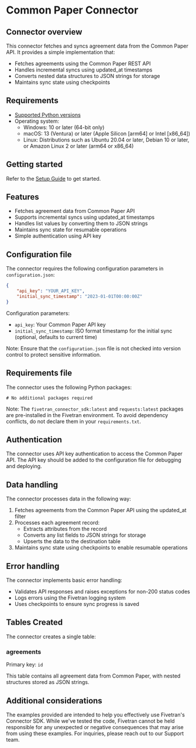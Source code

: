 # Common Paper Connector

## Connector overview

This connector fetches and syncs agreement data from the Common Paper API. It provides a simple implementation that:
- Fetches agreements using the Common Paper REST API
- Handles incremental syncs using updated_at timestamps
- Converts nested data structures to JSON strings for storage
- Maintains sync state using checkpoints

## Requirements

* [Supported Python versions](https://github.com/fivetran/fivetran_connector_sdk/blob/main/README.md#requirements)   
* Operating system:
  * Windows: 10 or later (64-bit only)
  * macOS: 13 (Ventura) or later (Apple Silicon [arm64] or Intel [x86_64])
  * Linux: Distributions such as Ubuntu 20.04 or later, Debian 10 or later, or Amazon Linux 2 or later (arm64 or x86_64)

## Getting started

Refer to the [Setup Guide](https://fivetran.com/docs/connectors/connector-sdk/setup-guide) to get started.

## Features

* Fetches agreement data from Common Paper API
* Supports incremental syncs using updated_at timestamps
* Handles list values by converting them to JSON strings
* Maintains sync state for resumable operations
* Simple authentication using API key

## Configuration file

The connector requires the following configuration parameters in `configuration.json`:

```json
{
    "api_key": "YOUR_API_KEY",
    "initial_sync_timestamp": "2023-01-01T00:00:00Z"
}
```

Configuration parameters:
- `api_key`: Your Common Paper API key
- `initial_sync_timestamp`: ISO format timestamp for the initial sync (optional, defaults to current time)

Note: Ensure that the `configuration.json` file is not checked into version control to protect sensitive information.

## Requirements file

The connector uses the following Python packages:
```
# No additional packages required
```

Note: The `fivetran_connector_sdk:latest` and `requests:latest` packages are pre-installed in the Fivetran environment. To avoid dependency conflicts, do not declare them in your `requirements.txt`.

## Authentication

The connector uses API key authentication to access the Common Paper API. The API key should be added to the configuration file for debugging and deploying.

## Data handling

The connector processes data in the following way:
1. Fetches agreements from the Common Paper API using the updated_at filter
2. Processes each agreement record:
   - Extracts attributes from the record
   - Converts any list fields to JSON strings for storage
   - Upserts the data to the destination table
3. Maintains sync state using checkpoints to enable resumable operations

## Error handling

The connector implements basic error handling:
- Validates API responses and raises exceptions for non-200 status codes
- Logs errors using the Fivetran logging system
- Uses checkpoints to ensure sync progress is saved

## Tables Created

The connector creates a single table:

### agreements
Primary key: `id`

This table contains all agreement data from Common Paper, with nested structures stored as JSON strings.

## Additional considerations

The examples provided are intended to help you effectively use Fivetran's Connector SDK. While we've tested the code, Fivetran cannot be held responsible for any unexpected or negative consequences that may arise from using these examples. For inquiries, please reach out to our Support team. 